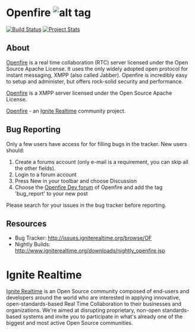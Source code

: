 Openfire ![alt tag](https://raw.githubusercontent.com/igniterealtime/IgniteRealtime-Website/master/src/web/images/logo_openfire.gif)
========
[![Build Status](https://travis-ci.org/igniterealtime/Openfire.svg?branch=master)](https://travis-ci.org/igniterealtime/Openfire)  [![Project Stats](https://www.openhub.net/p/Openfire/widgets/project_thin_badge.gif)](https://www.openhub.net/p/Openfire)

About
-----
[Openfire] is a real time collaboration (RTC) server licensed under the Open Source Apache License. It uses the only widely adopted open protocol for instant messaging, XMPP (also called Jabber). Openfire is incredibly easy to setup and administer, but offers rock-solid security and performance.

[Openfire] is a XMPP server licensed under the Open Source Apache License.

[Openfire] - an [Ignite Realtime] community project.

Bug Reporting
-------------

Only a few users have access for for filling bugs in the tracker. New
users should:

1. Create a forums account (only e-mail is a requirement, you can skip all the other fields).
2. Login to a forum account
3. Press New in your toolbar and choose Discussion
4. Choose the [Openfire Dev forum](http://community.igniterealtime.org/community/developers/openfire_dev) of Openfire and add the tag 'bug_report' to your new post

Please search for your issues in the bug tracker before reporting.

Resources
---------

- Bug Tracker: http://issues.igniterealtime.org/browse/OF
- Nightly Builds: http://www.igniterealtime.org/downloads/nightly_openfire.jsp

Ignite Realtime
===============

[Ignite Realtime] is an Open Source community composed of end-users and developers around the world who 
are interested in applying innovative, open-standards-based Real Time Collaboration to their businesses and organizations. 
We're aimed at disrupting proprietary, non-open standards-based systems and invite you to participate in what's already one 
of the biggest and most active Open Source communities.

[Openfire]: http://www.igniterealtime.org/projects/openfire/index.jsp
[Ignite Realtime]: http://www.igniterealtime.org
[XMPP (Jabber)]: http://xmpp.org/
